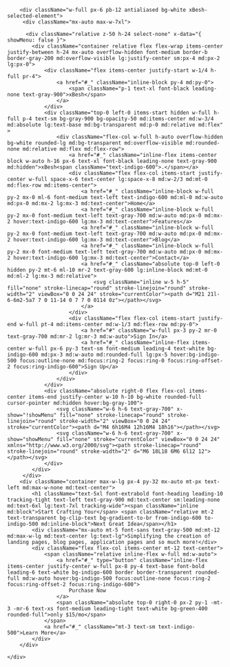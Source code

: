         <div className="w-full px-6 pb-12 antialiased bg-white xBesh-selected-element">
         <div className="mx-auto max-w-7xl">

          <div className="relative z-50 h-24 select-none" x-data="{ showMenu: false }">
            <div className="container relative flex flex-wrap items-center justify-between h-24 mx-auto overflow-hidden font-medium border-b border-gray-200 md:overflow-visible lg:justify-center sm:px-4 md:px-2 lg:px-0">
                <div className="flex items-center justify-start w-1/4 h-full pr-4">
                    <a href="#_" className="inline-block py-4 md:py-0">
                        <span className="p-1 text-xl font-black leading-none text-gray-900">xBesh</span>
                    </a>
                </div>
                <div className="top-0 left-0 items-start hidden w-full h-full p-4 text-sm bg-gray-900 bg-opacity-50 md:items-center md:w-3/4 md:absolute lg:text-base md:bg-transparent md:p-0 md:relative md:flex" >
                    <div className="flex-col w-full h-auto overflow-hidden bg-white rounded-lg md:bg-transparent md:overflow-visible md:rounded-none md:relative md:flex md:flex-row">
                        <a href="#_" className="inline-flex items-center block w-auto h-16 px-6 text-xl font-black leading-none text-gray-900 md:hidden">xBesh<span className="text-indigo-600">.</span></a>
                        <div className="flex flex-col items-start justify-center w-full space-x-6 text-center lg:space-x-8 md:w-2/3 md:mt-0 md:flex-row md:items-center">
                            <a href="#_" className="inline-block w-full py-2 mx-0 ml-6 font-medium text-left text-indigo-600 md:ml-0 md:w-auto md:px-0 md:mx-2 lg:mx-3 md:text-center">Home</a>
                            <a href="#_" className="inline-block w-full py-2 mx-0 font-medium text-left text-gray-700 md:w-auto md:px-0 md:mx-2 hover:text-indigo-600 lg:mx-3 md:text-center">Features</a>
                            <a href="#_" className="inline-block w-full py-2 mx-0 font-medium text-left text-gray-700 md:w-auto md:px-0 md:mx-2 hover:text-indigo-600 lg:mx-3 md:text-center">Blog</a>
                            <a href="#_" className="inline-block w-full py-2 mx-0 font-medium text-left text-gray-700 md:w-auto md:px-0 md:mx-2 hover:text-indigo-600 lg:mx-3 md:text-center">Contact</a>
                            <a href="#_" className="absolute top-0 left-0 hidden py-2 mt-6 ml-10 mr-2 text-gray-600 lg:inline-block md:mt-0 md:ml-2 lg:mx-3 md:relative">
                                <svg className="inline w-5 h-5" fill="none" stroke-linecap="round" stroke-linejoin="round" stroke-width="2" viewBox="0 0 24 24" stroke="currentColor"><path d="M21 21l-6-6m2-5a7 7 0 11-14 0 7 7 0 0114 0z"></path></svg>
                            </a>
                        </div>
                        <div className="flex flex-col items-start justify-end w-full pt-4 md:items-center md:w-1/3 md:flex-row md:py-0">
                            <a href="#" className="w-full px-3 py-2 mr-0 text-gray-700 md:mr-2 lg:mr-3 md:w-auto">Sign In</a>
                            <a href="#_" className="inline-flex items-center w-full px-6 py-3 text-sm font-medium leading-4 text-white bg-indigo-600 md:px-3 md:w-auto md:rounded-full lg:px-5 hover:bg-indigo-500 focus:outline-none md:focus:ring-2 focus:ring-0 focus:ring-offset-2 focus:ring-indigo-600">Sign Up</a>
                        </div>
                    </div>
                </div>
                <div className="absolute right-0 flex flex-col items-center items-end justify-center w-10 h-10 bg-white rounded-full cursor-pointer md:hidden hover:bg-gray-100">
                    <svg className="w-6 h-6 text-gray-700" x-show="!showMenu" fill="none" stroke-linecap="round" stroke-linejoin="round" stroke-width="2" viewBox="0 0 24 24" stroke="currentColor"><path d="M4 6h16M4 12h16M4 18h16"></path></svg>
                    <svg className="w-6 h-6 text-gray-700" x-show="showMenu" fill="none" stroke="currentColor" viewBox="0 0 24 24" xmlns="http://www.w3.org/2000/svg"><path stroke-linecap="round" stroke-linejoin="round" stroke-width="2" d="M6 18L18 6M6 6l12 12"></path></svg>
                </div>
            </div>
         </div>
        <div className="container max-w-lg px-4 py-32 mx-auto mt-px text-left md:max-w-none md:text-center">
            <h1 className="text-5xl font-extrabold font-heading leading-10 tracking-tight text-left text-gray-900 md:text-center sm:leading-none md:text-6xl lg:text-7xl tracking-wide"><span className="inline md:block">Start Crafting Your</span> <span className="relative mt-2 text-transparent bg-clip-text bg-gradient-to-br from-indigo-600 to-indigo-500 md:inline-block">Next Great Idea</span></h1>
            <div className="mx-auto mt-5 font-sans text-gray-500 md:mt-12 md:max-w-lg md:text-center lg:text-lg">Simplifying the creation of landing pages, blog pages, application pages and so much more!</div>
            <div className="flex flex-col items-center mt-12 text-center">
                <span className="relative inline-flex w-full md:w-auto">
                    <a href="#_" type="button" className="inline-flex items-center justify-center w-full px-8 py-4 text-base font-bold leading-6 text-white bg-indigo-600 border border-transparent rounded-full md:w-auto hover:bg-indigo-500 focus:outline-none focus:ring-2 focus:ring-offset-2 focus:ring-indigo-600">
                        Purchase Now
                    </a>
                    <span className="absolute top-0 right-0 px-2 py-1 -mt-3 -mr-6 text-xs font-medium leading-tight text-white bg-green-400 rounded-full">only $15/mo</span>
                </span>
                <a href="#_" className="mt-3 text-sm text-indigo-500">Learn More</a>
            </div>
        </div>

    </div>
</div>
